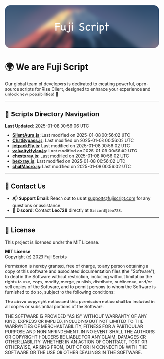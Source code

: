 ![Banner](.github/b.webp)

# 🌍 **We are Fuji Script**

Our global team of developers is dedicated to creating powerful, open-source scripts for Rise Client, designed to enhance your experience and unlock new possibilities! 🌟

---
<!-- SCRIPTS_NAVIGATION_START -->
## 📂 **Scripts Directory Navigation**

**Last Updated**: 2025-01-08 00:56:06 UTC

- **[SilentAura.js](scripts/SilentAura.js)**: Last modified on 2025-01-08 00:56:02 UTC
- **[ChatBypass.js](scripts/ChatBypass.js)**: Last modified on 2025-01-08 00:56:02 UTC
- **[jetpackFly.js](scripts/jetpackFly.js)**: Last modified on 2025-01-08 00:56:02 UTC
- **[velocityHylex.js](scripts/velocityHylex.js)**: Last modified on 2025-01-08 00:56:02 UTC
- **[chestxray.js](scripts/chestxray.js)**: Last modified on 2025-01-08 00:56:02 UTC
- **[bedxray.js](scripts/bedxray.js)**: Last modified on 2025-01-08 00:56:02 UTC
- **[chatMacro.js](scripts/chatMacro.js)**: Last modified on 2025-01-08 00:56:02 UTC

<!-- SCRIPTS_NAVIGATION_END -->

---

## 💬 **Contact Us**  
- 📬 **Support Email**: Reach out to us at [support@fujiscript.com](mailto:support@fujiscript.com) for any questions or assistance.  
- 💬 **Discord**: Contact **Leo728** directly at `Discord@leo728`.

---

## 📜 **License**

This project is licensed under the MIT License.  

**MIT License**  
Copyright (c) 2023 Fuji Scripts  

Permission is hereby granted, free of charge, to any person obtaining a copy of this software and associated documentation files (the "Software"), to deal in the Software without restriction, including without limitation the rights to use, copy, modify, merge, publish, distribute, sublicense, and/or sell copies of the Software, and to permit persons to whom the Software is furnished to do so, subject to the following conditions:  

The above copyright notice and this permission notice shall be included in all copies or substantial portions of the Software.  

THE SOFTWARE IS PROVIDED "AS IS", WITHOUT WARRANTY OF ANY KIND, EXPRESS OR IMPLIED, INCLUDING BUT NOT LIMITED TO THE WARRANTIES OF MERCHANTABILITY, FITNESS FOR A PARTICULAR PURPOSE AND NONINFRINGEMENT. IN NO EVENT SHALL THE AUTHORS OR COPYRIGHT HOLDERS BE LIABLE FOR ANY CLAIM, DAMAGES OR OTHER LIABILITY, WHETHER IN AN ACTION OF CONTRACT, TORT OR OTHERWISE, ARISING FROM, OUT OF OR IN CONNECTION WITH THE SOFTWARE OR THE USE OR OTHER DEALINGS IN THE SOFTWARE.  
